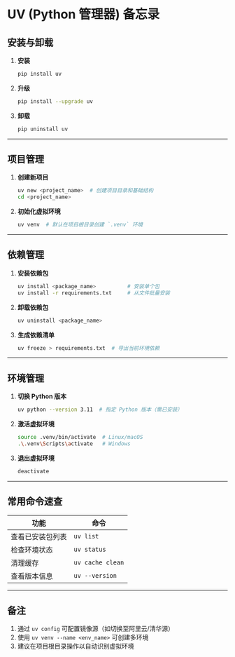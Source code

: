# UV (Python 管理器) 备忘录

## 安装与卸载

1. **安装**

   ```bash
   pip install uv
   ```

2. **升级**

   ```bash
   pip install --upgrade uv
   ```

3. **卸载**
   ```bash
   pip uninstall uv
   ```

---

## 项目管理

1. **创建新项目**

   ```bash
   uv new <project_name>  # 创建项目目录和基础结构
   cd <project_name>
   ```

2. **初始化虚拟环境**
   ```bash
   uv venv  # 默认在项目根目录创建 `.venv` 环境
   ```

---

## 依赖管理

1. **安装依赖包**

   ```bash
   uv install <package_name>          # 安装单个包
   uv install -r requirements.txt     # 从文件批量安装
   ```

2. **卸载依赖包**

   ```bash
   uv uninstall <package_name>
   ```

3. **生成依赖清单**
   ```bash
   uv freeze > requirements.txt  # 导出当前环境依赖
   ```

---

## 环境管理

1. **切换 Python 版本**

   ```bash
   uv python --version 3.11  # 指定 Python 版本（需已安装）
   ```

2. **激活虚拟环境**

   ```bash
   source .venv/bin/activate  # Linux/macOS
   .\.venv\Scripts\activate   # Windows
   ```

3. **退出虚拟环境**
   ```bash
   deactivate
   ```

---

## 常用命令速查

| 功能             | 命令             |
| ---------------- | ---------------- |
| 查看已安装包列表 | `uv list`        |
| 检查环境状态     | `uv status`      |
| 清理缓存         | `uv cache clean` |
| 查看版本信息     | `uv --version`   |

---

## 备注

1. 通过 `uv config` 可配置镜像源（如切换至阿里云/清华源）
2. 使用 `uv venv --name <env_name>` 可创建多环境
3. 建议在项目根目录操作以自动识别虚拟环境
